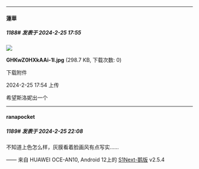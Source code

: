 ﻿
*****

####  蓮華  
##### 1188#       发表于 2024-2-25 17:55

<img src="https://img.saraba1st.com/forum/202402/25/175448rl9v9pqlh9vixuur.jpg" referrerpolicy="no-referrer">

<strong>GHKwZ0HXkAAi-1l.jpg</strong> (298.7 KB, 下载次数: 0)

下载附件

2024-2-25 17:54 上传

希望斯洛妮出一个


*****

####  ranapocket  
##### 1189#       发表于 2024-2-25 22:08

不知道上色怎么样，灰膜看着脸画风有点写实……

—— 来自 HUAWEI OCE-AN10, Android 12上的 [S1Next-鹅版](https://github.com/ykrank/S1-Next/releases) v2.5.4


